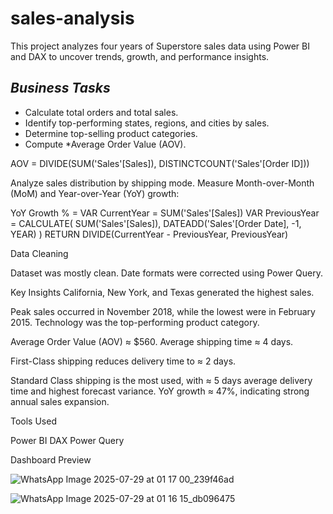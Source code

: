 # sales-analysis
This project analyzes four years of Superstore sales data using Power BI and DAX to uncover trends, growth, and performance insights. 

## *Business Tasks*
- Calculate total orders and total sales.
- Identify top-performing states, regions, and cities by sales.
- Determine top-selling product categories.
- Compute *Average Order Value (AOV).
  
AOV = DIVIDE(SUM('Sales'[Sales]), DISTINCTCOUNT('Sales'[Order ID]))

Analyze sales distribution by shipping mode. 
Measure Month-over-Month (MoM) and Year-over-Year (YoY) growth:


YoY Growth % =
VAR CurrentYear = SUM('Sales'[Sales])
VAR PreviousYear =
    CALCULATE(
        SUM('Sales'[Sales]),
        DATEADD('Sales'[Order Date], -1, YEAR)
    )
RETURN
DIVIDE(CurrentYear - PreviousYear, PreviousYear)

Data Cleaning 

Dataset was mostly clean. 
Date formats were corrected using Power Query.

Key Insights 
California, New York, and Texas generated the highest sales. 

Peak sales occurred in November 2018, while the lowest were in February 2015. 
Technology was the top-performing product category. 

Average Order Value (AOV) ≈ $560. 
Average shipping time ≈ 4 days. 

First-Class shipping reduces delivery time to ≈ 2 days. 

Standard Class shipping is the most used, with ≈ 5 days average delivery time and highest forecast variance. 
YoY growth ≈ 47%, indicating strong annual sales expansion.

Tools Used 

Power BI 
DAX 
Power Query


Dashboard Preview

![WhatsApp Image 2025-07-29 at 01 17 00_239f46ad](https://github.com/user-attachments/assets/77d95733-66e8-4e59-bf52-b0f145030830)



![WhatsApp Image 2025-07-29 at 01 16 15_db096475](https://github.com/user-attachments/assets/3a7a2784-172e-459e-8024-cf00f0228972)


